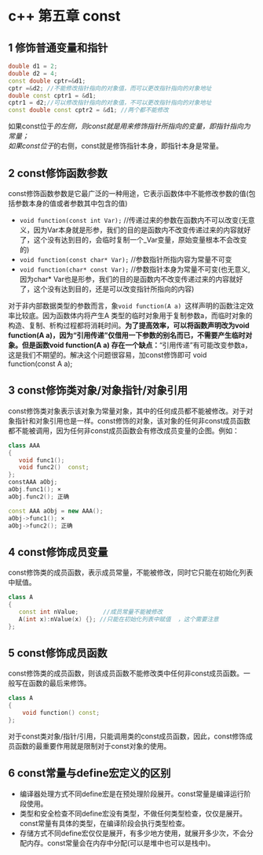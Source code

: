 c++ 第五章 const
==========================

## 1 修饰普通变量和指针
``` c++
double d1 = 2;
double d2 = 4;
const double cptr=&d1;
cptr =&d2; //不能修改指针指向的对象值，而可以更改指针指向的对象地址
double const cptr1 = &d1;
cptr1 = d2;//可以修改指针指向的对象值，不可以更改指针指向的对象地址
const double const cptr2 = &d1; //两个都不能修改
```

如果const位于*的左侧，则const就是用来修饰指针所指向的变量，即指针指向为常量；   
如果const位于*的右侧，const就是修饰指针本身，即指针本身是常量。

## 2 const修饰函数参数
const修饰函数参数是它最广泛的一种用途，它表示函数体中不能修改参数的值(包括参数本身的值或者参数其中包含的值)

+ `void function(const int Var);` //传递过来的参数在函数内不可以改变(无意义，因为Var本身就是形参，我们的目的是函数内不改变传递过来的内容就好了，这个没有达到目的，会临时复制一个_Var变量，原始变量根本不会改变的)   
+ `void function(const char* Var);` //参数指针所指内容为常量不可变   
+ `void function(char* const Var);` //参数指针本身为常量不可变(也无意义,因为char* Var也是形参，我们的目的是函数内不改变传递过来的内容就好了，这个没有达到目的，还是可以改变指针所指向的内容)

对于非内部数据类型的参数而言，象`void function(A a) `这样声明的函数注定效率比较底。因为函数体内将产生A 类型的临时对象用于复制参数a，而临时对象的构造、复制、析构过程都将消耗时间。**为了提高效率，可以将函数声明改为void function(A a)，因为“引用传递”仅借用一下参数的别名而已，不需要产生临时对象。但是函数void function(A a) 存在一个缺点：**“引用传递”有可能改变参数a，这是我们不期望的。解决这个问题很容易，加const修饰即可 void function(const A a);

## 3 const修饰类对象/对象指针/对象引用
const修饰类对象表示该对象为常量对象，其中的任何成员都不能被修改。对于对象指针和对象引用也是一样。const修饰的对象，该对象的任何非const成员函数都不能被调用，因为任何非const成员函数会有修改成员变量的企图。例如：
```c++
class AAA
{
   void func1();
   void func2()  const;
};
constAAA aObj;
aObj.func1(); ×
aObj.func2(); 正确

const AAA aObj = new AAA();
aObj->func1(); ×
aObj->func2(); 正确
```

## 4 const修饰成员变量
const修饰类的成员函数，表示成员常量，不能被修改，同时它只能在初始化列表中赋值。
```c++
class A
{
   const int nValue;       //成员常量不能被修改
   A(int x):nValue(x) {}; //只能在初始化列表中赋值  ，这个需要注意
};
```

## 5 const修饰成员函数
const修饰类的成员函数，则该成员函数不能修改类中任何非const成员函数。一般写在函数的最后来修饰。
```c++
class A
{
	void function() const;
};
```

对于const类对象/指针/引用，只能调用类的const成员函数，因此，const修饰成员函数的最重要作用就是限制对于const对象的使用。

## 6 const常量与define宏定义的区别
+ 编译器处理方式不同define宏是在预处理阶段展开。const常量是编译运行阶段使用。
+ 类型和安全检查不同define宏没有类型，不做任何类型检查，仅仅是展开。const常量有具体的类型，在编译阶段会执行类型检查。
+ 存储方式不同define宏仅仅是展开，有多少地方使用，就展开多少次，不会分配内存。const常量会在内存中分配(可以是堆中也可以是栈中)。